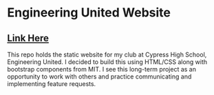 # Engineering United Website
##  [Link Here](https://harry-kimmm.github.io/engineeringunited/)
This repo holds the static website for my club at Cypress High School, Engineering United.
I decided to build this using HTML/CSS along with bootstrap components from MIT.
I see this long-term project as an opportunity to work with others and practice communicating and implementing feature requests.
    